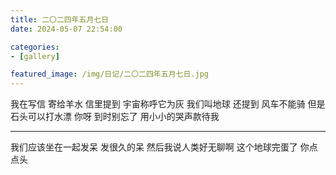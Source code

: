 ```yaml
---
title: 二〇二四年五月七日
date: 2024-05-07 22:54:00

categories:
- [gallery]

featured_image: /img/日记/二〇二四年五月七日.jpg
---
```


我在写信
寄给羊水
信里提到
宇宙称呼它为灰
我们叫地球
还提到
风车不能骑
但是石头可以打水漂
你呀
到时别忘了
用小小的哭声款待我

---

我们应该坐在一起发呆
发很久的呆
然后我说人类好无聊啊
这个地球完蛋了
你点点头